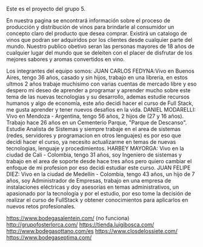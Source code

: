 Este es el proyecto del grupo 5.

En nuestra pagina se encontrará información sobre el proceso de producción y distribución de vinos para brindarle al consumidor un concepto claro del producto que desea comprar.  Existirá un catalogo de vinos que podran ser adquiridos por los clientes desde cualquier parte del mundo.
Nuestro publico obetivo seran las personas mayores de 18 años de cualquier lugar del mundo que se deleiten con el placer de disfrutar de los mejores sabores y aromas convertidos en vino.


Los integrantes del equipo somos:
JUAN CARLOS FEDYNA:Vivo en Buenos Aires, tengo 36 años, casado y sin hijos, trabajo en una libreria, en estos ultmos 2 años trabaje muchisimo con varias cuentas de mercado libre y eso despero mi deseo de aprender a programar y aprender mucho sobre este tema de las nuevas tecnologias y su desarrollo, ademas estudie recursos humanos y algo de economía, este año decidi hacer el curso de Full Stack, me gusta aprender y tener nuevos desafios en la vida.
DANIEL MODARELLI: Vivo en Mendoza - Argentina, tengo 56 años, 2 hijos de (27 y 16 años). Trabajo hace 26 años en un Cementerio Parque, "Parque de Descanso". Estudie Analista de Sistemas y siempre trabaje en el area de sistemas (redes, servidores y programacion en otros lenguajes) es por eso que decidi hacer el curso, ya necesito actualizarme en temas de nuevas tecnologias, lenguaje y procedimientos.
HARBEY MAYORGA: Vivo en la ciudad de Cali - Colombia, tengo 31 años,  soy Ingeniero de sistemas y trabajo en el area de soporte desde hace tres años  pero quiero cambiar el enfoque de mi profesion por eso decidi estudiar este curso.
JUAN FELIPE DIEZ: Vivo en la ciudad de Medellín - Colombia, tengo 43 años, un hijo de 7 años, soy Administrador de Empresas, trabajo en una empresa de instalaciones eléctricas y doy asesorías en temas administrativos, un apasionado por la tecnología y por el estudio, por eso tome la decisión de realizar el curso de FullStack y obtener conocimientos para aplicarlos en nuevos retos profesionales. 

https://www.bodegasalentein.com/ (no funciona)
http://grupofosterlorca.com/
https://tienda.luigibosca.com/
http://www.bodegasottano.com/es
https://www.closdelossiete.com/
https://www.bodegaseptima.com/

